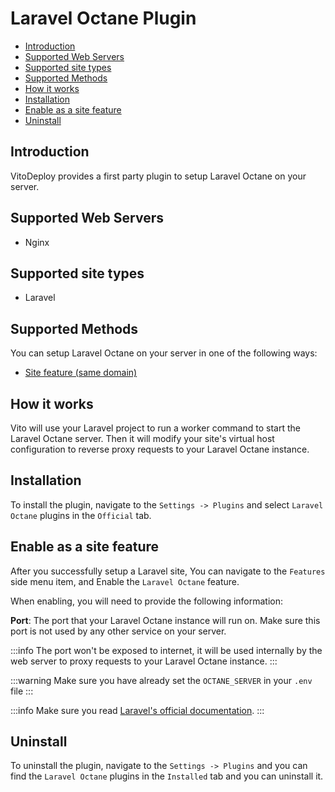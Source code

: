 # Laravel Octane Plugin

- [Introduction](#introduction)
- [Supported Web Servers](#supported-web-servers)
- [Supported site types](#supported-site-types)
- [Supported Methods](#supported-methods)
- [How it works](#how-it-works)
- [Installation](#installation)
- [Enable as a site feature](#enable-as-a-site-feature)
- [Uninstall](#uninstall)

## Introduction

VitoDeploy provides a first party plugin to setup Laravel Octane on your server.

## Supported Web Servers

- Nginx

## Supported site types

- Laravel

## Supported Methods

You can setup Laravel Octane on your server in one of the following ways:

- [Site feature (same domain)](#enable-as-a-site-feature)

## How it works

Vito will use your Laravel project to run a worker command to start the Laravel Octane server. Then it will modify your site's virtual host configuration to reverse proxy requests to your Laravel Octane instance.

## Installation

To install the plugin, navigate to the `Settings -> Plugins` and select `Laravel Octane` plugins in the `Official` tab.

## Enable as a site feature

After you successfully setup a Laravel site, You can navigate to the `Features` side menu item, and Enable the `Laravel Octane` feature.

When enabling, you will need to provide the following information:

**Port**: The port that your Laravel Octane instance will run on. Make sure this port is not used by any other service on your server.

:::info
The port won't be exposed to internet, it will be used internally by the web server to proxy requests to your Laravel Octane instance.
:::

:::warning
Make sure you have already set the `OCTANE_SERVER` in your `.env` file
:::

:::info
Make sure you read [Laravel's official documentation](https://laravel.com/docs/12.x/octane).
:::

## Uninstall

To uninstall the plugin, navigate to the `Settings -> Plugins` and you can find the `Laravel Octane` plugins in the `Installed` tab and you can uninstall it.
